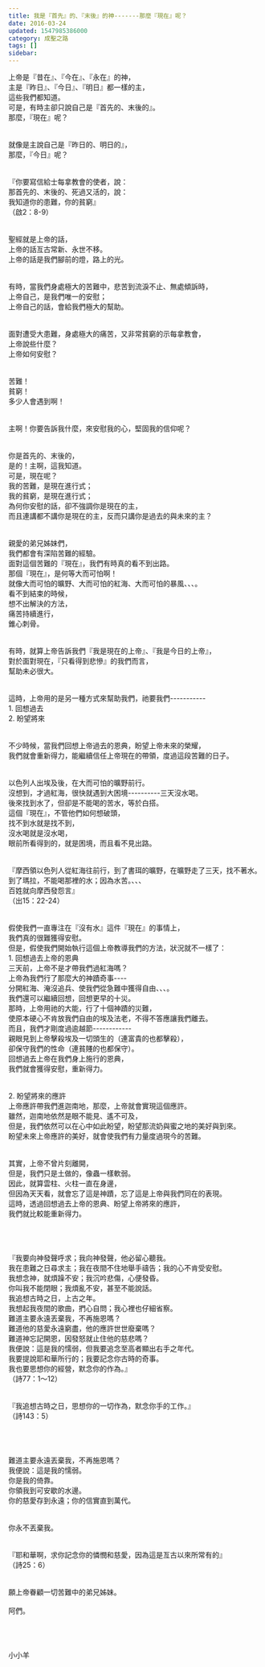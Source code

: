 ```yaml
---
title: 我是『首先』的、『末後』的神-------那麼『現在』呢？
date: 2016-03-24
updated: 1547985386000
category: 成聖之路
tags: []
sidebar: 
---
```


<p>上帝是『昔在』、『今在』、『永在』的神，<br/>主是『昨日』、『今日』、『明日』都一樣的主，<br/>這些我們都知道。<br/><!--more-->可是，有時主卻只說自己是『首先的、末後的』。<br/>那麼，『現在』呢？<br/><br/><br/>就像是主說自己是『昨日的、明日的』，<br/>那麼，『今日』呢？<br/><br/><br/>『你要寫信給士每拿教會的使者，說：<br/>那首先的、末後的、死過又活的，說：<br/>我知道你的患難，你的貧窮』<br/>（啟2：8-9）<br/><br/><br/>聖經就是上帝的話，<br/>上帝的話亙古常新、永世不移。<br/>上帝的話是我們腳前的燈，路上的光。<br/><br/><br/>有時，當我們身處極大的苦難中，悲苦到流淚不止、無處傾訴時，<br/>上帝自己，是我們唯一的安慰；<br/>上帝自己的話，會給我們極大的幫助。<br/><br/><br/>面對遭受大患難，身處極大的痛苦，又非常貧窮的示每拿教會，<br/>上帝說些什麼？<br/>上帝如何安慰？<br/><br/><br/>苦難！<br/>貧窮！<br/>多少人會遇到啊！<br/><br/><br/>主啊！你要告訴我什麼，來安慰我的心，堅固我的信仰呢？<br/><br/><br/>你是首先的、末後的，<br/>是的！主啊，這我知道。<br/>可是，現在呢？<br/>我的苦難，是現在進行式；<br/>我的貧窮，是現在進行式；<br/>為何你安慰的話，卻不強調你是現在的主，<br/>而且連講都不講你是現在的主，反而只講你是過去的與未來的主？<br/><br/><br/>親愛的弟兄姊妹們，<br/>我們都會有深陷苦難的經驗。<br/>面對這個苦難的『現在』，我們有時真的看不到出路。<br/>那個『現在』，是何等大而可怕啊！<br/>就像大而可怕的曠野、大而可怕的紅海、大而可怕的暴風、、、。<br/>看不到結束的時候，<br/>想不出解決的方法，<br/>痛苦持續進行，<br/>錐心刺骨。<br/><br/><br/>有時，就算上帝告訴我們『我是現在的上帝』、『我是今日的上帝』，<br/>對於面對現在，『只看得到悲慘』的我們而言，<br/>幫助未必很大。<br/><br/><br/>這時，上帝用的是另一種方式來幫助我們，祂要我們-----------<br/>1.	回想過去<br/>2.	盼望將來<br/><br/><br/>不少時候，當我們回想上帝過去的恩典，盼望上帝未來的榮耀，<br/>我們就會重新得力，能繼續信任上帝現在的帶領，度過這段苦難的日子。<br/><br/><br/>以色列人出埃及後，在大而可怕的曠野前行。<br/>沒想到，才過紅海，很快就遇到大困境----------三天沒水喝。<br/>後來找到水了，但卻是不能喝的苦水，等於白搭。<br/>這個『現在』，不管他們如何想破頭，<br/>找不到水就是找不到，<br/>沒水喝就是沒水喝，<br/>眼前所看得到的，就是困境，而且看不見出路。<br/><br/><br/>『摩西領以色列人從紅海往前行，到了書珥的曠野，在曠野走了三天，找不著水。<br/>到了瑪拉，不能喝那裡的水；因為水苦。、、、<br/>百姓就向摩西發怨言』<br/>（出15：22-24）<br/><br/><br/>假使我們一直專注在『沒有水』這件『現在』的事情上，<br/>我們真的很難獲得安慰。<br/>但是，假使我們開始執行這個上帝教導我們的方法，狀況就不一樣了：<br/>1.	回想過去上帝的恩典<br/>三天前，上帝不是才帶我們過紅海嗎？<br/>上帝為我們行了那麼大的神蹟奇事----<br/>分開紅海、淹沒追兵、使我們從急難中獲得自由、、、。<br/>我們還可以繼續回想，回想更早的十災。<br/>那時，上帝用祂的大能，行了十個神蹟的災難，<br/>使原本硬心不肯放我們自由的埃及法老，不得不答應讓我們離去。<br/>而且，我們才剛度過逾越節------------<br/>親眼見到上帝擊殺埃及一切頭生的（連富貴的也都擊殺），<br/>卻保守我們的性命（連貧賤的也都保守）。<br/>回想過去上帝在我們身上施行的恩典，<br/>我們就會獲得安慰，重新得力。<br/><br/><br/>2.	盼望將來的應許<br/>上帝應許帶我們進迦南地，那麼，上帝就會實現這個應許。<br/>雖然，迦南地依然是眼不能見、遙不可及，<br/>但是，我們依然可以在心中如此盼望，盼望那流奶與蜜之地的美好與到來。<br/>盼望未來上帝應許的美好，就會使我們有力量度過現今的苦難。<br/><br/><br/>其實，上帝不曾片刻離開，<br/>但是，我們只是土做的，像蟲一樣軟弱。<br/>因此，就算雲柱、火柱一直在身邊，<br/>但因為天天看，就會忘了這是神蹟，忘了這是上帝與我們同在的表現。<br/>這時，透過回想過去上帝的恩典、盼望上帝將來的應許，<br/>我們就比較能重新得力。<br/><br/><br/><br/><br/>『我要向神發聲呼求；我向神發聲，他必留心聽我。<br/>我在患難之日尋求主；我在夜間不住地舉手禱告；我的心不肯受安慰。<br/>我想念神，就煩躁不安；我沉吟悲傷，心便發昏。<br/>你叫我不能閉眼；我煩亂不安，甚至不能說話。<br/>我追想古時之日，上古之年。<br/>我想起我夜間的歌曲，捫心自問；我心裡也仔細省察。<br/>難道主要永遠丟棄我，不再施恩嗎？<br/>難道他的慈愛永遠窮盡，他的應許世世廢棄嗎？<br/>難道神忘記開恩，因發怒就止住他的慈悲嗎？<br/>我便說：這是我的懦弱，但我要追念至高者顯出右手之年代。<br/>我要提說耶和華所行的；我要記念你古時的奇事。<br/>我也要思想你的經營，默念你的作為。』<br/>（詩77：1～12）<br/><br/><br/>『我追想古時之日，思想你的一切作為，默念你手的工作。』<br/>（詩143：5）<br/><br/><br/><br/><br/>難道主要永遠丟棄我，不再施恩嗎？<br/>我便說：這是我的懦弱。<br/>你是我的倚靠。<br/>你領我到可安歇的水邊。<br/>你的慈愛存到永遠；你的信實直到萬代。<br/><br/><br/>你永不丟棄我。<br/><br/><br/>『耶和華啊，求你記念你的憐憫和慈愛，因為這是亙古以來所常有的』<br/>（詩25：6）<br/><br/><br/>願上帝眷顧一切苦難中的弟兄姊妹。<br/><br/>阿們。<br/><br/><br/><br/><br/>小小羊<br/><br/><br/><br/></p>